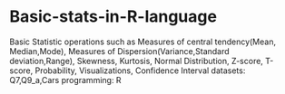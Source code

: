 # Basic-stats-in-R-language
Basic Statistic operations such as Measures of central tendency(Mean, Median,Mode), Measures of Dispersion(Variance,Standard deviation,Range), Skewness, Kurtosis, Normal Distribution, Z-score, T-score, Probability, Visualizations, Confidence Interval
datasets: Q7,Q9_a,Cars
programming: R 
